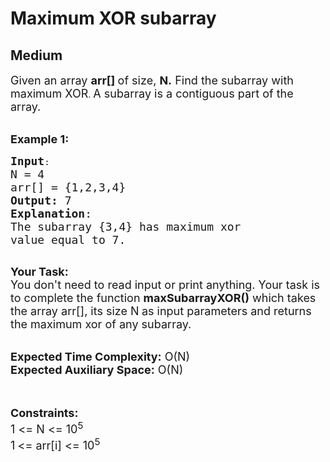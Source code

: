 # Maximum XOR subarray
##  Medium 
<div class="problem-statement">
                <p></p><p><span style="font-size:18px">Given an array <strong>arr[]&nbsp;</strong>of size,&nbsp;<strong>N.</strong>&nbsp;Find the subarray with maximum XOR</span>. <span style="font-size:18px">A subarray is a contiguous part of the array.</span></p>

<p><br>
<span style="font-size:18px"><strong>Example 1:</strong></span></p>

<pre><span style="font-size:18px"><strong>Input</strong></span>:
<span style="font-size:18px">N = 4
arr[] = {1,2,3,4}
<strong>Output:</strong>&nbsp;7
<strong>Explanation</strong>: 
The subarray {3,4} has maximum xor 
value equal to 7.</span>

</pre>

<p><span style="font-size:18px"><strong>Your Task:&nbsp;&nbsp;</strong><br>
You don't need to read input or print anything. Your task is to complete the function <strong>maxSubarrayXOR()</strong>&nbsp;which takes the array arr[], its size N<strong> </strong>as input parameters&nbsp;and returns the maximum xor of any subarray.</span><br>
&nbsp;</p>

<p><span style="font-size:18px"><strong>Expected Time Complexity:</strong> O(N)<br>
<strong>Expected Auxiliary Space:</strong> O(N)</span><br>
<br>
&nbsp;</p>

<p><span style="font-size:18px"><strong>Constraints:</strong><br>
1 &lt;= N &lt;= 10<sup>5</sup></span><br>
<span style="font-size:18px">1<sup> </sup>&lt;= arr[i] &lt;= 10<sup>5</sup></span></p>
 <p></p>
            </div>